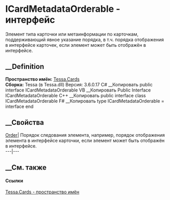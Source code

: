 # ICardMetadataOrderable - интерфейс
Элемент типа карточки или метаинформации по карточкам, поддерживающий явное
указание порядка, в т.ч. порядка отображения в интерфейсе карточек, если
элемент может быть отображён в интерфейсе.
## __Definition
 **Пространство имён:** [Tessa.Cards](N_Tessa_Cards.htm)  
 **Сборка:** Tessa (в Tessa.dll) Версия: 3.6.0.17
C# __Копировать
     public interface ICardMetadataOrderable
VB __Копировать
     Public Interface ICardMetadataOrderable
C++ __Копировать
     public interface class ICardMetadataOrderable
F# __Копировать
     type ICardMetadataOrderable = interface end
##  __Свойства
[Order](P_Tessa_Cards_ICardMetadataOrderable_Order.htm)|  Порядок следования
элемента, например, порядок отображения элемента в интерфейсе карточки, если
элемент может быть отображён в интерфейсе.  
---|---  
## __См. также
#### Ссылки
[Tessa.Cards - пространство имён](N_Tessa_Cards.htm)
